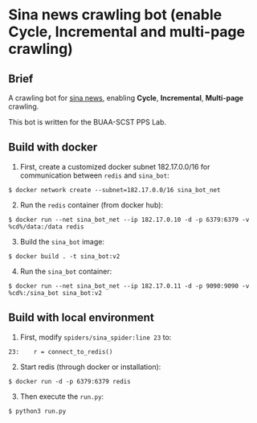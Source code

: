 # Sina news crawling bot (enable Cycle, Incremental and multi-page crawling)

## Brief

A crawling bot for [sina news](www.sina.com.cn), enabling **Cycle**, **Incremental**, **Multi-page** crawling. 

This bot is written for the BUAA-SCST PPS Lab.

## Build with docker

1. First, create a customized docker subnet 182.17.0.0/16 for communication between `redis` and `sina_bot`:
```
$ docker network create --subnet=182.17.0.0/16 sina_bot_net 
```

2. Run the `redis` container (from docker hub):

```
$ docker run --net sina_bot_net --ip 182.17.0.10 -d -p 6379:6379 -v %cd%/data:/data redis
```

3. Build the `sina_bot` image:

```
$ docker build . -t sina_bot:v2
```

4. Run the `sina_bot` container:

```
$ docker run --net sina_bot_net --ip 182.17.0.11 -d -p 9090:9090 -v %cd%:/sina_bot sina_bot:v2
```

## Build with local environment

1. First, modify `spiders/sina_spider:line 23` to:

```
23:    r = connect_to_redis()
```

2. Start redis (through docker or installation):

```
$ docker run -d -p 6379:6379 redis
```

3. Then execute the `run.py`:

```
$ python3 run.py
```
